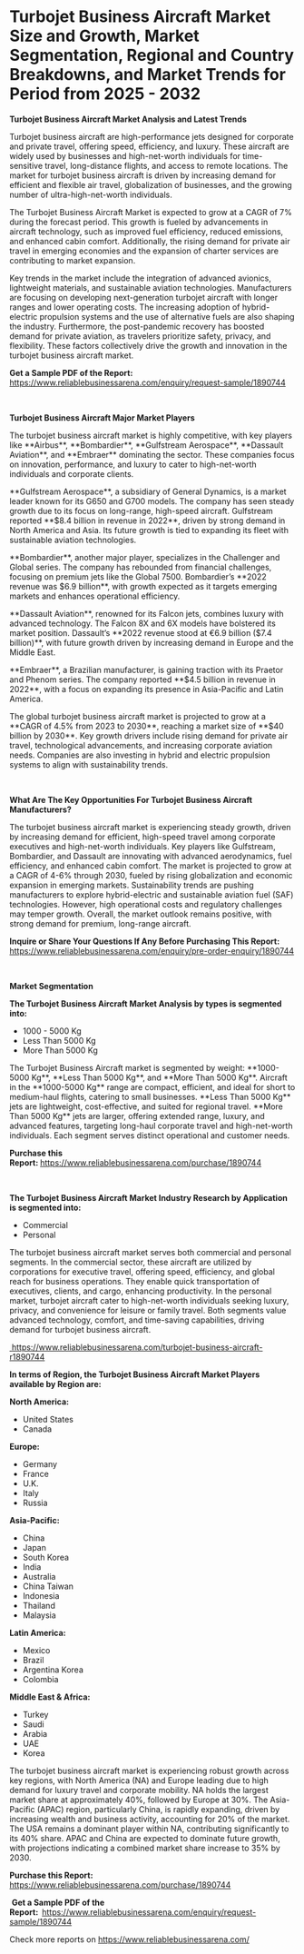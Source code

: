 <p><h1>Turbojet Business Aircraft Market Size and Growth, Market Segmentation, Regional and Country Breakdowns, and Market Trends for Period from 2025 -  2032</h1></p><p><strong>Turbojet Business Aircraft Market Analysis and Latest Trends</strong></p>
<p><p>Turbojet business aircraft are high-performance jets designed for corporate and private travel, offering speed, efficiency, and luxury. These aircraft are widely used by businesses and high-net-worth individuals for time-sensitive travel, long-distance flights, and access to remote locations. The market for turbojet business aircraft is driven by increasing demand for efficient and flexible air travel, globalization of businesses, and the growing number of ultra-high-net-worth individuals.</p><p>The Turbojet Business Aircraft Market is expected to grow at a CAGR of 7% during the forecast period. This growth is fueled by advancements in aircraft technology, such as improved fuel efficiency, reduced emissions, and enhanced cabin comfort. Additionally, the rising demand for private air travel in emerging economies and the expansion of charter services are contributing to market expansion.</p><p>Key trends in the market include the integration of advanced avionics, lightweight materials, and sustainable aviation technologies. Manufacturers are focusing on developing next-generation turbojet aircraft with longer ranges and lower operating costs. The increasing adoption of hybrid-electric propulsion systems and the use of alternative fuels are also shaping the industry. Furthermore, the post-pandemic recovery has boosted demand for private aviation, as travelers prioritize safety, privacy, and flexibility. These factors collectively drive the growth and innovation in the turbojet business aircraft market.</p></p>
<p><strong>Get a Sample PDF of the Report:&nbsp;</strong> <a href="https://www.reliablebusinessarena.com/enquiry/request-sample/1890744?utm_campaign=1892&utm_medium=2&utm_source=Github&utm_content=ia&utm_term=24012025&utm_id=turbojet-business-aircraft">https://www.reliablebusinessarena.com/enquiry/request-sample/1890744</a></p>
<p>&nbsp;</p>
<p><strong>Turbojet Business Aircraft Major Market Players</strong></p>
<p><p>The turbojet business aircraft market is highly competitive, with key players like **Airbus**, **Bombardier**, **Gulfstream Aerospace**, **Dassault Aviation**, and **Embraer** dominating the sector. These companies focus on innovation, performance, and luxury to cater to high-net-worth individuals and corporate clients.</p><p>**Gulfstream Aerospace**, a subsidiary of General Dynamics, is a market leader known for its G650 and G700 models. The company has seen steady growth due to its focus on long-range, high-speed aircraft. Gulfstream reported **$8.4 billion in revenue in 2022**, driven by strong demand in North America and Asia. Its future growth is tied to expanding its fleet with sustainable aviation technologies.</p><p>**Bombardier**, another major player, specializes in the Challenger and Global series. The company has rebounded from financial challenges, focusing on premium jets like the Global 7500. Bombardier’s **2022 revenue was $6.9 billion**, with growth expected as it targets emerging markets and enhances operational efficiency.</p><p>**Dassault Aviation**, renowned for its Falcon jets, combines luxury with advanced technology. The Falcon 8X and 6X models have bolstered its market position. Dassault’s **2022 revenue stood at €6.9 billion ($7.4 billion)**, with future growth driven by increasing demand in Europe and the Middle East.</p><p>**Embraer**, a Brazilian manufacturer, is gaining traction with its Praetor and Phenom series. The company reported **$4.5 billion in revenue in 2022**, with a focus on expanding its presence in Asia-Pacific and Latin America.</p><p>The global turbojet business aircraft market is projected to grow at a **CAGR of 4.5% from 2023 to 2030**, reaching a market size of **$40 billion by 2030**. Key growth drivers include rising demand for private air travel, technological advancements, and increasing corporate aviation needs. Companies are also investing in hybrid and electric propulsion systems to align with sustainability trends.</p></p>
<p>&nbsp;</p>
<p><strong>What Are The Key Opportunities For Turbojet Business Aircraft Manufacturers?</strong></p>
<p><p>The turbojet business aircraft market is experiencing steady growth, driven by increasing demand for efficient, high-speed travel among corporate executives and high-net-worth individuals. Key players like Gulfstream, Bombardier, and Dassault are innovating with advanced aerodynamics, fuel efficiency, and enhanced cabin comfort. The market is projected to grow at a CAGR of 4-6% through 2030, fueled by rising globalization and economic expansion in emerging markets. Sustainability trends are pushing manufacturers to explore hybrid-electric and sustainable aviation fuel (SAF) technologies. However, high operational costs and regulatory challenges may temper growth. Overall, the market outlook remains positive, with strong demand for premium, long-range aircraft.</p></p>
<p><strong>Inquire or Share Your Questions If Any Before Purchasing This Report:</strong> <a href="https://www.reliablebusinessarena.com/enquiry/pre-order-enquiry/1890744?utm_campaign=1892&utm_medium=2&utm_source=Github&utm_content=ia&utm_term=24012025&utm_id=turbojet-business-aircraft">https://www.reliablebusinessarena.com/enquiry/pre-order-enquiry/1890744</a></p>
<p>&nbsp;</p>
<p><strong>Market Segmentation</strong></p>
<p><strong>The Turbojet Business Aircraft Market Analysis by types is segmented into:</strong></p>
<p><ul><li>1000 - 5000 Kg</li><li>Less Than 5000 Kg</li><li>More Than 5000 Kg</li></ul></p>
<p><p>The Turbojet Business Aircraft market is segmented by weight: **1000-5000 Kg**, **Less Than 5000 Kg**, and **More Than 5000 Kg**. Aircraft in the **1000-5000 Kg** range are compact, efficient, and ideal for short to medium-haul flights, catering to small businesses. **Less Than 5000 Kg** jets are lightweight, cost-effective, and suited for regional travel. **More Than 5000 Kg** jets are larger, offering extended range, luxury, and advanced features, targeting long-haul corporate travel and high-net-worth individuals. Each segment serves distinct operational and customer needs.</p></p>
<p><strong>Purchase this Report:&nbsp;</strong><a href="https://www.reliablebusinessarena.com/purchase/1890744?utm_campaign=1892&utm_medium=2&utm_source=Github&utm_content=ia&utm_term=24012025&utm_id=turbojet-business-aircraft">https://www.reliablebusinessarena.com/purchase/1890744</a></p>
<p>&nbsp;</p>
<p><strong>The Turbojet Business Aircraft Market Industry Research by Application is segmented into:</strong></p>
<p><ul><li>Commercial</li><li>Personal</li></ul></p>
<p><p>The turbojet business aircraft market serves both commercial and personal segments. In the commercial sector, these aircraft are utilized by corporations for executive travel, offering speed, efficiency, and global reach for business operations. They enable quick transportation of executives, clients, and cargo, enhancing productivity. In the personal market, turbojet aircraft cater to high-net-worth individuals seeking luxury, privacy, and convenience for leisure or family travel. Both segments value advanced technology, comfort, and time-saving capabilities, driving demand for turbojet business aircraft.</p></p>
<p><a href="https://www.reliablebusinessarena.com/turbojet-business-aircraft-r1890744?utm_campaign=1892&utm_medium=2&utm_source=Github&utm_content=ia&utm_term=24012025&utm_id=turbojet-business-aircraft">&nbsp;https://www.reliablebusinessarena.com/turbojet-business-aircraft-r1890744</a></p>
<p><strong>In terms of Region, the Turbojet Business Aircraft Market Players available by Region are:</strong></p>
<p>
    <p> <strong> North America: </strong>
        <ul>
            <li>United States</li>
            <li>Canada</li>
        </ul>
        </p> 
    <p> <strong> Europe: </strong>
        <ul>
            <li>Germany</li>
            <li>France</li>
            <li>U.K.</li>
            <li>Italy</li>
            <li>Russia</li>
        </ul>
        </p> 
    <p> <strong> Asia-Pacific: </strong>
        <ul>
            <li>China</li>
            <li>Japan</li>
            <li>South Korea</li>
            <li>India</li>
            <li>Australia</li>
            <li>China Taiwan</li>
            <li>Indonesia</li>
            <li>Thailand</li>
            <li>Malaysia</li>
        </ul>
        </p> 
    <p> <strong> Latin America: </strong>
        <ul>
            <li>Mexico</li>
            <li>Brazil</li>
            <li>Argentina Korea</li>
            <li>Colombia</li>
        </ul>
        </p> 
    <p> <strong> Middle East & Africa: </strong>
        <ul>
            <li>Turkey</li>
            <li>Saudi</li>
            <li>Arabia</li>
            <li>UAE</li>
            <li>Korea</li>
        </ul>
    </p>
    </p>
<p><p>The turbojet business aircraft market is experiencing robust growth across key regions, with North America (NA) and Europe leading due to high demand for luxury travel and corporate mobility. NA holds the largest market share at approximately 40%, followed by Europe at 30%. The Asia-Pacific (APAC) region, particularly China, is rapidly expanding, driven by increasing wealth and business activity, accounting for 20% of the market. The USA remains a dominant player within NA, contributing significantly to its 40% share. APAC and China are expected to dominate future growth, with projections indicating a combined market share increase to 35% by 2030.</p></p>
<p><strong>Purchase this Report: </strong><a href="https://www.reliablebusinessarena.com/purchase/1890744?utm_campaign=1892&utm_medium=2&utm_source=Github&utm_content=ia&utm_term=24012025&utm_id=turbojet-business-aircraft">https://www.reliablebusinessarena.com/purchase/1890744</a></p>
<p>&nbsp;<strong>Get a Sample PDF of the Report:&nbsp;&nbsp;</strong><a href="https://www.reliablebusinessarena.com/enquiry/request-sample/1890744?utm_campaign=1892&utm_medium=2&utm_source=Github&utm_content=ia&utm_term=24012025&utm_id=turbojet-business-aircraft">https://www.reliablebusinessarena.com/enquiry/request-sample/1890744</a></p>
<p><strong></strong></p>
<p>Check more reports on <a href="https://www.reliablebusinessarena.com/?utm_campaign=1892&utm_medium=2&utm_source=Github&utm_content=ia&utm_term=24012025&utm_id=turbojet-business-aircraft">https://www.reliablebusinessarena.com/</a></p>